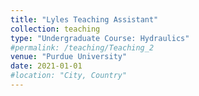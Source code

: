 ```yaml
---
title: "Lyles Teaching Assistant"
collection: teaching
type: "Undergraduate Course: Hydraulics"
#permalink: /teaching/Teaching_2
venue: "Purdue University"
date: 2021-01-01
#location: "City, Country"
---
```

